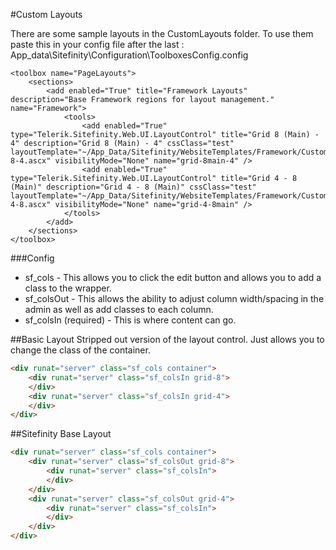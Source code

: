 #Custom Layouts

There are some sample layouts in the CustomLayouts folder. To use them paste this in your config file after the last </toolbox>: App_data\Sitefinity\Configuration\ToolboxesConfig.config

```
<toolbox name="PageLayouts">
	<sections>
		<add enabled="True" title="Framework Layouts" description="Base Framework regions for layout management." name="Framework">
			<tools>
				<add enabled="True" type="Telerik.Sitefinity.Web.UI.LayoutControl" title="Grid 8 (Main) - 4" description="Grid 8 (Main) - 4" cssClass="test" layoutTemplate="~/App_Data/Sitefinity/WebsiteTemplates/Framework/CustomLayouts/Grid-8-4.ascx" visibilityMode="None" name="grid-8main-4" />
				<add enabled="True" type="Telerik.Sitefinity.Web.UI.LayoutControl" title="Grid 4 - 8 (Main)" description="Grid 4 - 8 (Main)" cssClass="test" layoutTemplate="~/App_Data/Sitefinity/WebsiteTemplates/Framework/CustomLayouts/Grid-4-8.ascx" visibilityMode="None" name="grid-4-8main" />
			</tools>
		</add>
	</sections>
</toolbox>
```

###Config
- sf_cols - This allows you to click the edit button and allows you to add a class to the wrapper.
- sf_colsOut - This allows the ability to adjust column width/spacing in the admin as well as add classes to each column.
- sf_colsIn (required) - This is where content can go. 

##Basic Layout
Stripped out version of the layout control. Just allows you to change the class of the container.

```html
<div runat="server" class="sf_cols container">
	<div runat="server" class="sf_colsIn grid-8">
	</div>
	<div runat="server" class="sf_colsIn grid-4">
	</div>
</div>
```

##Sitefinity Base Layout

```html
<div runat="server" class="sf_cols container">
    <div runat="server" class="sf_colsOut grid-8">
        <div runat="server" class="sf_colsIn">
        </div>
    </div>
    <div runat="server" class="sf_colsOut grid-4">
        <div runat="server" class="sf_colsIn">
        </div>
    </div>
</div>
```